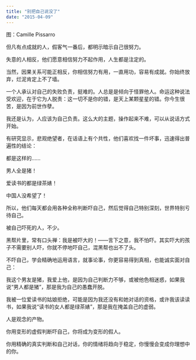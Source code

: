 ```yaml
---
title: "别把自己说没了"
date: "2015-04-09"
---
```


图：Camille Pissarro

但凡有点成就的人，假客气一番后，都明示暗示自己很努力。  

失意的人相反，他们愿意相信努力不起作用，人生都是注定的。

当然，因果关系可能正相反，你相信努力有用，一直用功，容易有成就。你始终放弃，烂泥肯定上不了墙。

一个人承认对自己的失败负责，挺难的。人总是是倾向于怪罪他人。命运这种说法受欢迎，在于它为人脱责：这一切不是你的错，是天上某颗星星的错。你今生很苦，是因为前世作孽。

我还是认为，人应该为自己负责。这么大的主题，操作起来不难，可以从说话方式开始。

有研究显示，悲观绝望者，在话语上有个共性，他们喜欢找一件坏事，迅速得出普遍性的结论：

都是这样的……

男人全是猪！

爱读书的都是绿茶婊！

中国人没希望了！

所以，他们每天都会用各种全称判断吓自己，然后觉得自己特别深刻，世界特别亏待自己。

被自己吓死的人，不少。

黑帮片里，常有口头禅：我是被吓大的！——言下之意，我不怕吓。其实吓大的孩子不需要别人吓，你就不停地吓自己，混黑帮也出不了头。

不吓自己，学会精确地运用语言，就事论事，你更容易得到真相，也能诚实面对自己：

我这个男友是猪，我爱上他，是因为自己判断力不够，或被他色相迷惑，如果我说“男人都是猪”，那是我为自己的愚蠢开脱。

我被一位爱读书的姑娘拒绝，可能是因为我还没有和她对话的资格，或许我该读读书，如果我说“读书的女人都是绿茶婊”，那是我在掩盖自己的虚弱。

人是观念的产物。

你用变形的虚假判断吓自己，你将成为变形的假人。

你用精确的真实判断和自己对话，你的情绪将趋向于稳定，你慢慢会变成你理想中的你。
